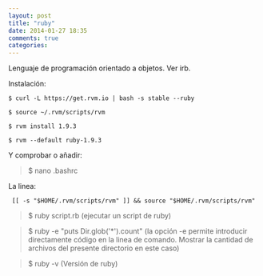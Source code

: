 ```yaml
---
layout: post
title: "ruby"
date: 2014-01-27 18:35
comments: true
categories: 
---
```

Lenguaje de programación orientado a objetos. Ver irb.

Instalación:

	$ curl -L https://get.rvm.io | bash -s stable --ruby

	$ source ~/.rvm/scripts/rvm

	$ rvm install 1.9.3

	$ rvm --default ruby-1.9.3

Y comprobar o añadir:

>$ nano .bashrc

La linea:

	 [[ -s "$HOME/.rvm/scripts/rvm" ]] && source "$HOME/.rvm/scripts/rvm"

>$ ruby script.rb (ejecutar un script de ruby)

>$ ruby -e "puts Dir.glob('*').count" (la opción -e permite introducir directamente código en la linea de comando. Mostrar la cantidad de archivos del presente directorio en este caso)

>$ ruby -v (Versión de ruby)

